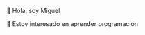  👋 Hola, soy Miguel
 
 👀 Estoy interesado en aprender programación 
<!---
Mochoa4tony/Mochoa4tony is a ✨ special ✨ repository because its `README.md` (this file) appears on your GitHub profile.
You can click the Preview link to take a look at your changes.
--->
